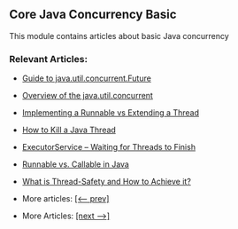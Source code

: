 ## Core Java Concurrency Basic

This module contains articles about basic Java concurrency

### Relevant Articles:

- [Guide to java.util.concurrent.Future](docs/Java_Future.md)
- [Overview of the java.util.concurrent](docs/Java_Concurrent.md)
- [Implementing a Runnable vs Extending a Thread](docs/Java_Thread_Runnable.md)
- [How to Kill a Java Thread](docs/Java_Thread_Stop.md)
- [ExecutorService – Waiting for Threads to Finish](docs/Java_Wait_Thread_Finish.md)
- [Runnable vs. Callable in Java](docs/Java_Runnable_Callable.md)
- [What is Thread-Safety and How to Achieve it?](docs/Java_ThreadSafe.md)

- More articles: [[<-- prev]](../java-concurrency-simple/README.md)
- More Articles: [[next -->]](../java-concurrency-basic-2/README.md)